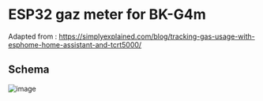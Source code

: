# ESP32 gaz meter for BK-G4m

Adapted from : https://simplyexplained.com/blog/tracking-gas-usage-with-esphome-home-assistant-and-tcrt5000/

## Schema
![image](https://github.com/user-attachments/assets/473c7816-8ce7-40c0-a6ea-3aa021b8cab4)
